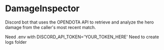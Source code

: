# DamageInspector
Discord bot that uses the OPENDOTA API to retrieve and analyze the hero damage from the caller's most recent match.

Need .env with DISCORD_API_TOKEN='YOUR_TOKEN_HERE'
Need to create logs folder